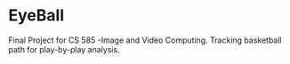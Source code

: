 # EyeBall
Final Project for CS 585 -Image and Video Computing. Tracking basketball path for play-by-play analysis.
